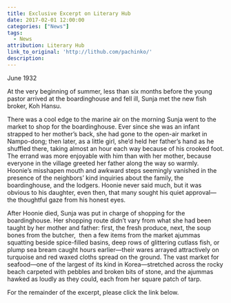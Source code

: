 ```yaml
---
title: Exclusive Excerpt on Literary Hub
date: 2017-02-01 12:00:00
categories: ["News"]
tags:
  - News
attribution: Literary Hub
link_to_original: 'http://lithub.com/pachinko/'
description:
---
```



June 1932

At the very beginning of summer, less than six months before the young pastor arrived at the boardinghouse and fell ill, Sunja met the new fish broker, Koh Hansu.

There was a cool edge to the marine air on the morning Sunja went to the market to shop for the boardinghouse. Ever since she was an infant strapped to her mother’s back, she had gone to the open-air market in Nampo-dong; then later, as a little girl, she’d held her father’s hand as he shuffled there, taking almost an hour each way because of his crooked foot. The errand was more enjoyable with him than with her mother, because everyone in the village greeted her father along the way so warmly. Hoonie’s misshapen mouth and awkward steps seemingly vanished in the presence of the neighbors’ kind inquiries about the family, the boardinghouse, and the lodgers. Hoonie never said much, but it was obvious to his daughter, even then, that many sought his quiet approval—the thoughtful gaze from his honest eyes.

After Hoonie died, Sunja was put in charge of shopping for the boardinghouse. Her shopping route didn’t vary from what she had been taught by her mother and father: first, the fresh produce, next, the soup bones from the butcher,  then a few items from the market ajummas squatting beside spice-filled basins, deep rows of glittering cutlass fish, or plump sea bream caught hours earlier—their wares arrayed attractively on turquoise and red waxed cloths spread on the ground. The vast market for seafood—one of the largest of its kind in Korea—stretched across the rocky beach carpeted with pebbles and broken bits of stone, and the ajummas hawked as loudly as they could, each from her square patch of tarp.

For the remainder of the excerpt, please click the link below.